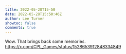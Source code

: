 ```yaml
---
title: 2022-05-28T15-50
date: 2022-05-28T15:50:46Z
author: Lee Turner
showtoc: false
comments: true
---
```


Wow. That brings back some memories. https://x.com/CPL_Games/status/1528653912848334849

